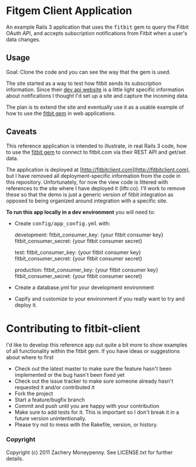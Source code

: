 # Fitgem Client Application #

An example Rails 3 application that uses the <tt>fitbit</tt> gem to query the Fitbit OAuth API, and accepts 
subscription notifications from Fitbit when a user's data changes.

## Usage ##

Goal: Clone the code and you can see the way that the gem is used.

The site started as a way to test how fitbit sends its subscription information.  Since their [dev api website](http://wiki.fitbit.com/display/API/Subscriptions-API) is a little light specific information about notifications I thought I'd set up a site and capture the incoming data.

The plan is to extend the site and eventually use it as a usable example of how to use the [fitbit gem](https://github.com/whazzmaster/fitbit) in web applications.

## Caveats ##

This reference application is intended to illustrate, in real Rails 3 code, how to use the [fitbit gem](http://rubygems.org/gems/fitbit) to connect to
fitbit.com via their REST API and get/set data.  

The application is deployed at [http://fitbitclient.com](http://fitbitclient.com), but I have removed all deployment-specific information from the code in this repository. Unfortunately, for now the view code is littered with references to the site where I have deployed it (liftr.co).  I'll work to remove these so that the demo is just a generic version of fitbit integration as opposed to being organized around integration with a specific site.

__To run this app locally in a dev environment__ you will need to:

* Create <tt>config/app_config.yml</tt> with:

	development:
	  fitbit_consumer_key: {your fitbit consumer key}
	  fitbit_consumer_secret: {your fitbit consumer secret}

	test:
	  fitbit_consumer_key: {your fitbit consumer key}
	  fitbit_consumer_secret: {your fitbit consumer secret}

	production:
	  fitbit_consumer_key: {your fitbit consumer key}
	  fitbit_consumer_secret: {your fitbit consumer secret}
* Create a database.yml for your development environment
* Capify and customize to your environment if you really want to try and deploy it.

#  Contributing to fitbit-client #

I'd like to develop this reference app out quite a bit more to show examples of all functionality within the fitbit gem.  If you have ideas or suggestions about where to first
 
* Check out the latest master to make sure the feature hasn't been implemented or the bug hasn't been fixed yet
* Check out the issue tracker to make sure someone already hasn't requested it and/or contributed it
* Fork the project
* Start a feature/bugfix branch
* Commit and push until you are happy with your contribution
* Make sure to add tests for it. This is important so I don't break it in a future version unintentionally.
* Please try not to mess with the Rakefile, version, or history. 

### Copyright ###

Copyright (c) 2011 Zachery Moneypenny. See LICENSE.txt for further details.
